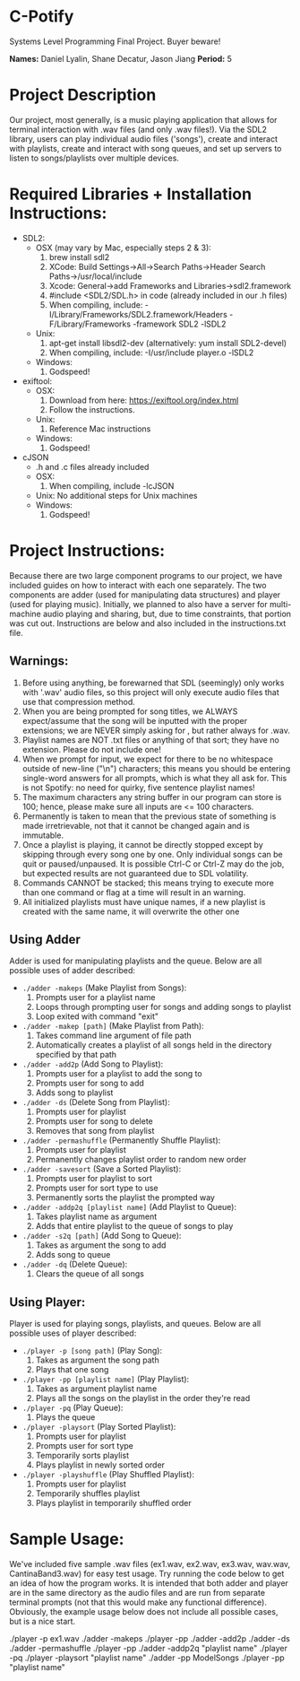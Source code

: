 # C-Potify
Systems Level Programming Final Project. Buyer beware!

**Names:** Daniel Lyalin, Shane Decatur, Jason Jiang
**Period:** 5

# Project Description
Our project, most generally, is a music playing application that allows for terminal
interaction with .wav files (and only .wav files!). Via the SDL2 library, users can
play individual audio files ('songs'), create and interact with playlists, create and
interact with song queues, and set up servers to listen to songs/playlists over multiple devices.

# Required Libraries + Installation Instructions:
* SDL2:
    * OSX (may vary by Mac, especially steps 2 & 3):
        1. brew install sdl2
        2. XCode: Build Settings->All->Search Paths->Header Search Paths->/usr/local/include
        3. Xcode: General->add Frameworks and Libraries->sdl2.framework
        4. #include <SDL2/SDL.h> in code (already included in our .h files)
        5. When compiling, include: -I/Library/Frameworks/SDL2.framework/Headers -F/Library/Frameworks -framework SDL2 -lSDL2
    * Unix:
        1. apt-get install libsdl2-dev (alternatively: yum install SDL2-devel)
        2. When compiling, include: -I/usr/include player.o -lSDL2
    * Windows:
        1. Godspeed!
* exiftool:
    * OSX:
        1. Download from here: https://exiftool.org/index.html
        2. Follow the instructions.
    * Unix:
        1. Reference Mac instructions
    * Windows:
        1. Godspeed!
* cJSON
    * .h and .c files already included
    * OSX:
        1. When compiling, include -lcJSON
    * Unix: No additional steps for Unix machines
    * Windows:
        1. Godspeed!

# Project Instructions:

Because there are two large component programs to our project, we have included guides on how to interact with each one separately. The two components are adder (used for manipulating data structures) and player (used for playing music). Initially, we planned to also have a server for multi-machine audio playing and sharing, but, due to time constraints, that portion was cut out. Instructions are below and also included in the instructions.txt file.

## Warnings:

1. Before using anything, be forewarned that SDL (seemingly) only works with '.wav' audio files, so this project will only execute audio files that use that compression method.
2. When you are being prompted for song titles, we ALWAYS expect/assume that the song will be inputted with the proper extensions; we are NEVER simply asking for <name>, but rather always for <name>.wav.
3. Playlist names are NOT .txt files or anything of that sort; they have no extension. Please do not include one!
4. When we prompt for input, we expect for there to be no whitespace outside of new-line ("\n") characters; this means you should be entering single-word answers for all prompts, which is what they all ask for. This is not Spotify: no need for quirky, five sentence playlist names!
5. The maximum characters any string buffer in our program can store is 100; hence, please make sure all inputs are <= 100 characters.
6. Permanently is taken to mean that the previous state of something is made irretrievable, not that it cannot be changed again and is immutable.
7. Once a playlist is playing, it cannot be directly stopped except by skipping through every song one by one. Only individual songs can be quit or paused/unpaused. It is possible Ctrl-C or Ctrl-Z may do the job, but expected results are not guaranteed due to SDL volatility.
8. Commands CANNOT be stacked; this means trying to execute more than one command or flag at a time will result in an warning.
9. All initialized playlists must have unique names, if a new playlist is created with the same name, it will overwrite the other one

## Using Adder

Adder is used for manipulating playlists and the queue. Below are all possible uses of adder described:

* `./adder -makeps` (Make Playlist from Songs):
    1. Prompts user for a playlist name
    2. Loops through prompting user for songs and adding songs to playlist
    3. Loop exited with command "exit"
*  `./adder -makep [path]` (Make Playlist from Path):
    1. Takes command line argument of file path
    2. Automatically creates a playlist of all songs held in the directory specified by that path
* `./adder -add2p` (Add Song to Playlist):
    1. Prompts user for a playlist to add the song to
    2. Prompts user for song to add
    3. Adds song to playlist
* `./adder -ds` (Delete Song from Playlist):
    1. Prompts user for playlist
    2. Prompts user for song to delete
    3. Removes that song from playlist
* `./adder -permashuffle` (Permanently Shuffle Playlist):
    1. Prompts user for playlist
    2. Permanently changes playlist order to random new order
* `./adder -savesort` (Save a Sorted Playlist):
    1. Prompts user for playlist to sort
    2. Prompts user for sort type to use
    3. Permanently sorts the playlist the prompted way
* `./adder -addp2q [playlist name]` (Add Playlist to Queue):
    1. Takes playlist name as argument
    2. Adds that entire playlist to the queue of songs to play
* `./adder -s2q [path]` (Add Song to Queue):
    1. Takes as argument the song to add
    2. Adds song to queue
* `./adder -dq` (Delete Queue):
    1. Clears the queue of all songs

## Using Player:

Player is used for playing songs, playlists, and queues. Below are all possible uses of player described:

* `./player -p [song path]` (Play Song):
    1. Takes as argument the song path
    2. Plays that one song
* `./player -pp [playlist name]` (Play Playlist):
    1. Takes as argument playlist name
    2. Plays all the songs on the playlist in the order they're read
* `./player -pq` (Play Queue):
    1. Plays the queue
* `./player -playsort` (Play Sorted Playlist):
    1. Prompts user for playlist
    2. Prompts user for sort type
    3. Temporarily sorts playlist
    4. Plays playlist in newly sorted order
* `./player -playshuffle` (Play Shuffled Playlist):
    1. Prompts user for playlist
    2. Temporarily shuffles playlist
    3. Plays playlist in temporarily shuffled order

# Sample Usage:

We've included five sample .wav files (ex1.wav, ex2.wav, ex3.wav, wav.wav, CantinaBand3.wav) for easy test usage. Try running the code below to get an idea of how the program works. It is intended that both adder and player are in the same directory as the audio files and are run from separate terminal prompts (not that this would make any functional difference). Obviously, the example usage below does not include all possible cases, but is a nice start.

./player -p ex1.wav
./adder -makeps
./player -pp
./adder -add2p
./adder -ds
./adder -permashuffle
./player -pp
./adder -addp2q "playlist name"
./player -pq
./player -playsort "playlist name"
./adder -pp ModelSongs
./player -pp "playlist name"
